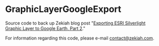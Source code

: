 GraphicLayerGoogleExport
========================

Source code to back up Zekiah blog post "[Exporting ESRI Silverlight Graphic Layer to Google Earth, Part 2](http://www.zekiah.com/index.php?q=blog/2013/12/18/exporting-esri-silverlight-graphic-layer-google-earth-part-2)."

For information regarding this code, please e-mail <contact@zekiah.com>.
